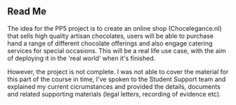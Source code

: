

## Read Me

The idea for the PP5 project is to create an online shop (Chocelegance.nl) that sells high quality artisan chocolates, users will be able to purchase hand a range of different chocolate offerings and also engage catering services for special occasions. This will be a real life use case, with the aim of deploying it in the 'real world' when it's finished.

However, the project is not complete. I was not able to cover the material for this part of the course in time, I've spoken to the Student Support team and explained my current cicrumstances and provided the details, documents and related supporting materials (legal letters, recording of evidence etc).